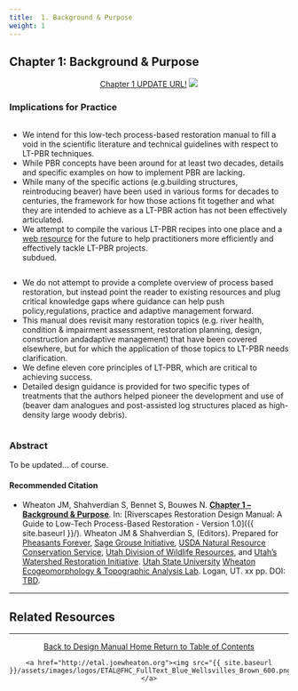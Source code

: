```yaml
---
title:  1. Background & Purpose
weight: 1
---
```


## Chapter 1: Background & Purpose

<div align="center">
	<a class="button" href="https://s3-us-west-2.amazonaws.com/etalweb.joewheaton.org/Workshops/BRAT/2018/Burnt/Macfarlane_et_al-2018-Environmental_Management.pdf"><i class = "fa fa-file-pdf-o" ></i>  Chapter 1 UPDATE URL!</a>
	<img src="{{ site.baseurl }}/assets/images/PBR_LT_cc_100w.png">

</div>


### Implications for Practice

<div class="row small-up-2 medium-up-2">
 
  <div class="column">
    <div class="card">
        <div class="card-section">
        <p><ul>
	<li>We intend for this low-tech process-based restoration manual to fill a void in the scientific literature and technical guidelines with respect to LT-PBR techniques.</li>
	<li>While PBR concepts have been around for at least two decades, details and specific examples on how to implement PBR are lacking.</li>
	<li>While many of the specific actions (e.g.building structures, reintroducing beaver) have been used in various forms for decades to centuries, the framework for how those actions fit together and what they are intended to achieve as a LT-PBR action has not been effectively articulated.</li>
	<li>We attempt to compile the various LT-PBR recipes into one place and a <a href="{{ site.baseurl}}/">web resource</a> for the future to help practitioners more efficiently and effectively tackle LT-PBR projects.</li>subdued.
	</ul>
	</p>
      </div>
    </div>
  </div>
  <div class="column">
    <div class="card">
      <div class="card-section">
        <p>
        	<ul>
        		<li>We do not attempt to provide a complete overview of process based restoration, but instead point the reader to existing resources and plug critical knowledge gaps where guidance can help push policy,regulations, practice and adaptive management forward.</li>
	<li>This manual does revisit many restoration topics (e.g. river health, condition & impairment assessment,  restoration planning, design, construction andadaptive management) that have been covered elsewhere, but for which the application of those topics to LT-PBR needs clarification.</li>
	<li>We define eleven core principles of LT-PBR, which are critical to achieving success.</li>
	<li>Detailed design guidance is provided for two specific types of treatments that the authors helped pioneer the development and use of (beaver dam analogues and post-assisted log structures placed as high-density large woody debris).</li>
			</ul>
        </p>
      </div>
    </div>
  </div>
</div>

### Abstract

To be updated... of course. 



#### Recommended Citation

- <a href="{{ site.baseurl }}/" ><i class="fa fa-file-pdf-o" aria-hidden="true"></i></a> Wheaton JM, Shahverdian S, Bennet S, Bouwes N. **[Chapter 1 – Background & Purpose](http://chapterlink.com)**. In: [Riverscapes Restoration Design Manual: A Guide to Low-Tech Process-Based Restoration - Version 1.0]({{ site.baseurl }}/). Wheaton JM & Shahverdian S, (Editors). Prepared for [Pheasants Forever](https://pheasantsforever.org/Hunt/pheasant-hunting.aspx), [Sage Grouse Initiative](https://www.sagegrouseinitiative.com/), [USDA Natural Resource Conservation Service](https://www.nrcs.usda.gov/wps/portal/nrcs/detailfull/national/programs/initiatives/?cid=steldevb1027671), [Utah Division of Wildlife Resources](https://wildlife.utah.gov/), and [Utah’s Watershed Restoration Initiative](https://wri.utah.gov/). [Utah State University](http://restoration.usu.edu/) [Wheaton Ecogeomorphology & Topographic Analysis Lab](http://etal.joewheaton.org). Logan, UT.  xx pp. DOI: [TBD](http://dx.doi.org/).

-----
## Related Resources

------
<div align="center">
	<a class="hollow button" href="{{ site.baseurl }}/"><i class="fa fa-arrow-circle-left" aria-hidden="true"></i>  Back to Design Manual Home <i class="fa fa-book" aria-hidden="true"></i></a>
	<a class="hollow button" href="{{ site.baseurl }}/manual/"><i class="fa fa-arrow-circle-up" aria-hidden="true"></i>  Return to Table of Contents <i class="fa fa-list-ol" aria-hidden="true"></i></a>

    <a href="http://etal.joewheaton.org"><img src="{{ site.baseurl }}/assets/images/logos/ETAL@FHC_FullText_Blue_Wellsvilles_Brown_600.png"></a>

</div>